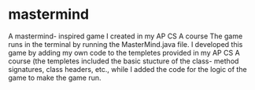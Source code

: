 # mastermind
A mastermind- inspired game I created in my AP CS A course
The game runs in the terminal by running the MasterMind.java file. 
I developed this game by adding my own code to the templetes provided
in my AP CS A course (the templetes included the basic stucture of the class-
method signatures, class headers, etc., while I added the code for the logic of the
game to make the game run.
